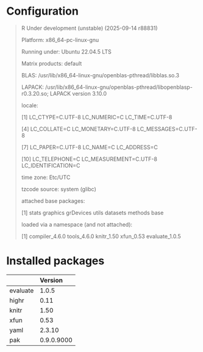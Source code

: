 # Configuration

>
>  R Under development (unstable) (2025-09-14 r88831)
>
>  Platform: x86_64-pc-linux-gnu
>
>  Running under: Ubuntu 22.04.5 LTS
>
>  
>
>  Matrix products: default
>
>  BLAS:   /usr/lib/x86_64-linux-gnu/openblas-pthread/libblas.so.3 
>
>  LAPACK: /usr/lib/x86_64-linux-gnu/openblas-pthread/libopenblasp-r0.3.20.so;  LAPACK version 3.10.0
>
>  
>
>  locale:
>
>   [1] LC_CTYPE=C.UTF-8       LC_NUMERIC=C           LC_TIME=C.UTF-8       
>
>   [4] LC_COLLATE=C           LC_MONETARY=C.UTF-8    LC_MESSAGES=C.UTF-8   
>
>   [7] LC_PAPER=C.UTF-8       LC_NAME=C              LC_ADDRESS=C          
>
>  [10] LC_TELEPHONE=C         LC_MEASUREMENT=C.UTF-8 LC_IDENTIFICATION=C   
>
>  
>
>  time zone: Etc/UTC
>
>  tzcode source: system (glibc)
>
>  
>
>  attached base packages:
>
>  [1] stats     graphics  grDevices utils     datasets  methods   base     
>
>  
>
>  loaded via a namespace (and not attached):
>
>  [1] compiler_4.6.0 tools_4.6.0    knitr_1.50     xfun_0.53      evaluate_1.0.5


# Installed packages



|         |Version    |
|:--------|:----------|
|evaluate |1.0.5      |
|highr    |0.11       |
|knitr    |1.50       |
|xfun     |0.53       |
|yaml     |2.3.10     |
|pak      |0.9.0.9000 |


